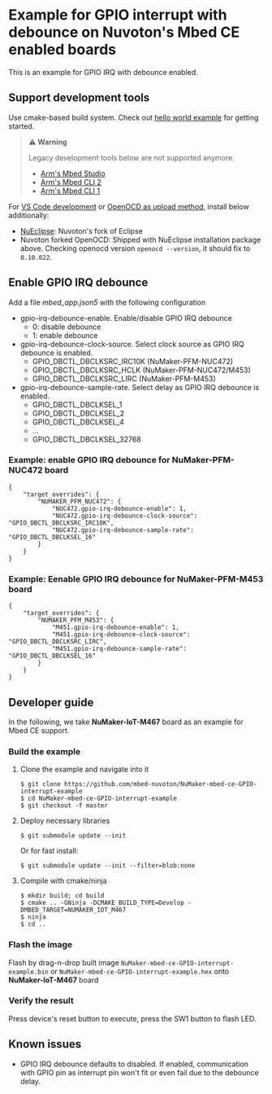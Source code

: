# Example for GPIO interrupt with debounce on Nuvoton's Mbed CE enabled boards

This is an example for GPIO IRQ with debounce enabled.

## Support development tools

Use cmake-based build system.
Check out [hello world example](https://github.com/mbed-ce/mbed-ce-hello-world) for getting started.

> **⚠️ Warning**
>
> Legacy development tools below are not supported anymore.
> - [Arm's Mbed Studio](https://os.mbed.com/docs/mbed-os/v6.15/build-tools/mbed-studio.html)
> - [Arm's Mbed CLI 2](https://os.mbed.com/docs/mbed-os/v6.15/build-tools/mbed-cli-2.html)
> - [Arm's Mbed CLI 1](https://os.mbed.com/docs/mbed-os/v6.15/tools/developing-mbed-cli.html)

For [VS Code development](https://github.com/mbed-ce/mbed-os/wiki/Project-Setup:-VS-Code)
or [OpenOCD as upload method](https://github.com/mbed-ce/mbed-os/wiki/Upload-Methods#openocd),
install below additionally:

-   [NuEclipse](https://github.com/OpenNuvoton/Nuvoton_Tools#numicro-software-development-tools): Nuvoton's fork of Eclipse
-   Nuvoton forked OpenOCD: Shipped with NuEclipse installation package above.
    Checking openocd version `openocd --version`, it should fix to `0.10.022`.

## Enable GPIO IRQ debounce

Add a file *mbed_app.json5* with the following configuration

-   gpio-irq-debounce-enable. Enable/disable GPIO IRQ debounce
    -   0: disable debounce
    -   1: enable debounce
-   gpio-irq-debounce-clock-source. Select clock source as GPIO IRQ debounce is enabled.
    -   GPIO_DBCTL_DBCLKSRC_IRC10K (NuMaker-PFM-NUC472)
    -   GPIO_DBCTL_DBCLKSRC_HCLK (NuMaker-PFM-NUC472/M453)
    -   GPIO_DBCTL_DBCLKSRC_LIRC (NuMaker-PFM-M453)
-   gpio-irq-debounce-sample-rate. Select delay as GPIO IRQ debounce is enabled.
    -   GPIO_DBCTL_DBCLKSEL_1
    -   GPIO_DBCTL_DBCLKSEL_2
    -   GPIO_DBCTL_DBCLKSEL_4
    -   ...
    -   GPIO_DBCTL_DBCLKSEL_32768

### Example: enable GPIO IRQ debounce for NuMaker-PFM-NUC472 board

```json5
{
    "target_overrides": {
        "NUMAKER_PFM_NUC472": {
            "NUC472.gpio-irq-debounce-enable": 1,
            "NUC472.gpio-irq-debounce-clock-source": "GPIO_DBCTL_DBCLKSRC_IRC10K",
            "NUC472.gpio-irq-debounce-sample-rate": "GPIO_DBCTL_DBCLKSEL_16"
        }
    }
}
```

### Example: Eenable GPIO IRQ debounce for NuMaker-PFM-M453 board

```json5
{
    "target_overrides": {
        "NUMAKER_PFM_M453": {
            "M451.gpio-irq-debounce-enable": 1,
            "M451.gpio-irq-debounce-clock-source": "GPIO_DBCTL_DBCLKSRC_LIRC",
            "M451.gpio-irq-debounce-sample-rate": "GPIO_DBCTL_DBCLKSEL_16"
        }
    }
}
```

## Developer guide

In the following, we take **NuMaker-IoT-M467** board as an example for Mbed CE support.

### Build the example

1.  Clone the example and navigate into it
    ```
    $ git clone https://github.com/mbed-nuvoton/NuMaker-mbed-ce-GPIO-interrupt-example
    $ cd NuMaker-mbed-ce-GPIO-interrupt-example
    $ git checkout -f master
    ```

1.  Deploy necessary libraries
    ```
    $ git submodule update --init
    ```
    Or for fast install:
    ```
    $ git submodule update --init --filter=blob:none
    ```

1.  Compile with cmake/ninja
    ```
    $ mkdir build; cd build
    $ cmake .. -GNinja -DCMAKE_BUILD_TYPE=Develop -DMBED_TARGET=NUMAKER_IOT_M467
    $ ninja
    $ cd ..
    ```

### Flash the image

Flash by drag-n-drop built image `NuMaker-mbed-ce-GPIO-interrupt-example.bin` or `NuMaker-mbed-ce-GPIO-interrupt-example.hex` onto **NuMaker-IoT-M467** board

### Verify the result

Press device's reset button to execute, press the SW1 button to flash LED.
      
## Known issues

-   GPIO IRQ debounce defaults to disabled. If enabled, communication with GPIO pin as interrupt pin won't fit 
    or even fail due to the debounce delay.
